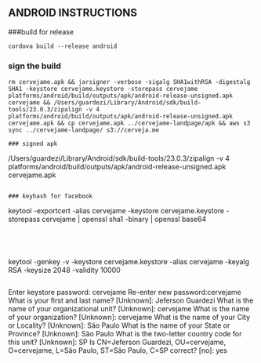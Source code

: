 ## ANDROID INSTRUCTIONS

###build for release
```
cordova build --release android
```

### sign the build
```
rm cervejame.apk && jarsigner -verbose -sigalg SHA1withRSA -digestalg SHA1 -keystore cervejame.keystore -storepass cervejame platforms/android/build/outputs/apk/android-release-unsigned.apk cervejame && /Users/guardezi/Library/Android/sdk/build-tools/23.0.3/zipalign -v 4 platforms/android/build/outputs/apk/android-release-unsigned.apk cervejame.apk && cp cervejame.apk ../cervejame-landpage/apk && aws s3 sync ../cervejame-landpage/ s3://cerveja.me

### signed apk
```
/Users/guardezi/Library/Android/sdk/build-tools/23.0.3/zipalign -v 4 platforms/android/build/outputs/apk/android-release-unsigned.apk cervejame.apk
```

### keyhash for facebook
```
keytool -exportcert -alias cervejame -keystore cervejame.keystore -storepass cervejame | openssl sha1 -binary | openssl base64

```




```
keytool -genkey -v -keystore cervejame.keystore -alias cervejame -keyalg RSA -keysize 2048 -validity 10000
```

```
Enter keystore password: cervejame
Re-enter new password:cervejame
What is your first and last name?
[Unknown]:  Jeferson Guardezi
What is the name of your organizational unit?
[Unknown]:  cervejame
What is the name of your organization?
[Unknown]:  cervejame
What is the name of your City or Locality?
[Unknown]:  São Paulo
What is the name of your State or Province?
[Unknown]:  São Paulo
What is the two-letter country code for this unit?
[Unknown]:  SP
Is CN=Jeferson Guardezi, OU=cervejame, O=cervejame, L=São Paulo, ST=São Paulo, C=SP correct?
[no]:  yes
```



